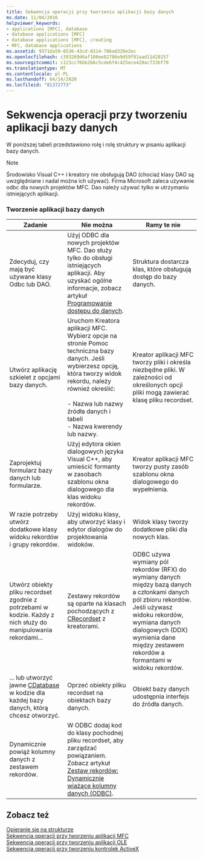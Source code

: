 ```yaml
---
title: Sekwencja operacji przy tworzeniu aplikacji bazy danych
ms.date: 11/04/2016
helpviewer_keywords:
- applications [MFC], database
- database applications [MFC]
- database applications [MFC], creating
- MFC, database applications
ms.assetid: 9371da59-8536-43cd-8314-706ad320e2ec
ms.openlocfilehash: c393269d6af108ee82786e9d59f81aad11428157
ms.sourcegitcommit: c123cc76bb2b6c5cde6f4c425ece420ac733bf70
ms.translationtype: MT
ms.contentlocale: pl-PL
ms.lasthandoff: 04/14/2020
ms.locfileid: "81372773"
---
```

# <a name="sequence-of-operations-for-creating-database-applications"></a>Sekwencja operacji przy tworzeniu aplikacji bazy danych

W poniższej tabeli przedstawiono rolę i rolę struktury w pisaniu aplikacji bazy danych.

> [!NOTE]
> Środowisko Visual C++ i kreatory nie obsługują DAO (chociaż klasy DAO są uwzględniane i nadal można ich używać). Firma Microsoft zaleca używanie odbc dla nowych projektów MFC. Dao należy używać tylko w utrzymaniu istniejących aplikacji.

### <a name="creating-database-applications"></a>Tworzenie aplikacji bazy danych

|Zadanie|Nie można|Ramy te nie|
|----------|------------|------------------------|
|Zdecyduj, czy mają być używane klasy Odbc lub DAO.|Użyj ODBC dla nowych projektów MFC. Dao służy tylko do obsługi istniejących aplikacji. Aby uzyskać ogólne informacje, zobacz artykuł [Programowanie dostępu do danych](../data/data-access-programming-mfc-atl.md).|Struktura dostarcza klas, które obsługują dostęp do bazy danych.|
|Utwórz aplikację szkielet z opcjami bazy danych.|Uruchom Kreatora aplikacji MFC. Wybierz opcje na stronie Pomoc techniczna bazy danych. Jeśli wybierzesz opcję, która tworzy widok rekordu, należy również określić:<br /><br />- Nazwa lub nazwy źródła danych i tabeli<br />- Nazwa kwerendy lub nazwy.|Kreator aplikacji MFC tworzy pliki i określa niezbędne pliki. W zależności od określonych opcji pliki mogą zawierać klasę pliku recordset.|
|Zaprojektuj formularz bazy danych lub formularze.|Użyj edytora okien dialogowych języka Visual C++, aby umieścić formanty w zasobach szablonu okna dialogowego dla klas widoku rekordów.|Kreator aplikacji MFC tworzy pusty zasób szablonu okna dialogowego do wypełnienia.|
|W razie potrzeby utwórz dodatkowe klasy widoku rekordów i grupy rekordów.|Użyj widoku klasy, aby utworzyć klasy i edytor dialogów do projektowania widoków.|Widok klasy tworzy dodatkowe pliki dla nowych klas.|
|Utwórz obiekty pliku recordset zgodnie z potrzebami w kodzie. Każdy z nich służy do manipulowania rekordami...|Zestawy rekordów są oparte na klasach pochodzących z [CRecordset](../mfc/reference/crecordset-class.md) z kreatorami.|ODBC używa wymiany pól rekordów (RFX) do wymiany danych między bazą danych a członkami danych pól zbioru rekordów. Jeśli używasz widoku rekordów, wymiana danych dialogowych (DDX) wymienia dane między zestawem rekordów a formantami w widoku rekordów.|
|... lub utworzyć jawne [CDatabase](../mfc/reference/cdatabase-class.md) w kodzie dla każdej bazy danych, którą chcesz otworzyć.|Oprzeć obiekty pliku recordset na obiektach bazy danych.|Obiekt bazy danych udostępnia interfejs do źródła danych.|
|Dynamicznie powiąż kolumny danych z zestawem rekordów.|W ODBC dodaj kod do klasy pochodnej pliku recordset, aby zarządzać powiązaniem. Zobacz artykuł [Zestaw rekordów: Dynamicznie wiążące kolumny danych (ODBC)](../data/odbc/recordset-dynamically-binding-data-columns-odbc.md).||

## <a name="see-also"></a>Zobacz też

[Opieranie się na strukturze](../mfc/building-on-the-framework.md)<br/>
[Sekwencja operacji przy tworzeniu aplikacji MFC](../mfc/sequence-of-operations-for-building-mfc-applications.md)<br/>
[Sekwencja operacji przy tworzeniu aplikacji OLE](../mfc/sequence-of-operations-for-creating-ole-applications.md)<br/>
[Sekwencja operacji przy tworzeniu kontrolek ActiveX](../mfc/sequence-of-operations-for-creating-activex-controls.md)
